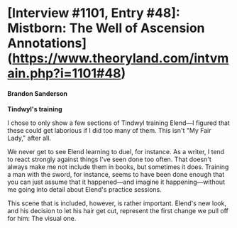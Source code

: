 # [Interview #1101, Entry #48]: Mistborn: The Well of Ascension Annotations](https://www.theoryland.com/intvmain.php?i=1101#48)

#### Brandon Sanderson

**Tindwyl's training**

I chose to only show a few sections of Tindwyl training Elend—I figured that these could get laborious if I did too many of them. This isn't "My Fair Lady," after all.

We never get to see Elend learning to duel, for instance. As a writer, I tend to react strongly against things I've seen done too often. That doesn't always make me not include them in books, but sometimes it does. Training a man with the sword, for instance, seems to have been done enough that you can just assume that it happened—and imagine it happening—without me going into detail about Elend's practice sessions.

This scene that is included, however, is rather important. Elend's new look, and his decision to let his hair get cut, represent the first change we pull off for him: The visual one.

